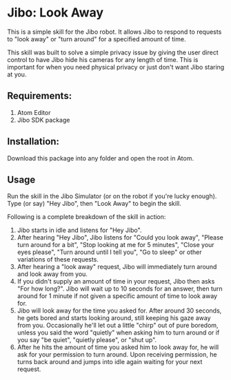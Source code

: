 # Jibo: Look Away

This is a simple skill for the Jibo robot. It allows Jibo to respond to requests to "look away" or "turn around" for a specified amount of time.

This skill was built to solve a simple privacy issue by giving the user direct control to have Jibo hide his cameras for any length of time. This is important for when you need physical privacy or just don't want Jibo staring at you.

## Requirements:

1. Atom Editor
2. Jibo SDK package

## Installation:

Download this package into any folder and open the root in Atom.

## Usage

Run the skill in the Jibo Simulator (or on the robot if you're lucky enough). Type (or say) "Hey Jibo", then "Look Away" to begin the skill.

Following is a complete breakdown of the skill in action:

1. Jibo starts in idle and listens for "Hey Jibo".
2. After hearing "Hey Jibo", Jibo listens for "Could you look away", "Please turn around for a bit", "Stop looking at me for 5 minutes", "Close your eyes please", "Turn around until I tell you", "Go to sleep" or other variations of these requests.
3. After hearing a "look away" request, Jibo will immediately turn around and look away from you.
4. If you didn't supply an amount of time in your request, Jibo then asks "For how long?". Jibo will wait up to 10 seconds for an answer, then turn around for 1 minute if not given a specific amount of time to look away for.
5. Jibo will look away for the time you asked for. After around 30 seconds, he gets bored and starts looking around, still keeping his gaze away from you. Occasionally he'll let out a little "chirp" out of pure boredom, unless you said the word "quietly" when asking him to turn around or if you say "be quiet", "quietly please", or "shut up".
6. After he hits the amount of time you asked him to look away for, he will ask for your permission to turn around.  Upon receiving permission, he turns back around and jumps into idle again waiting for your next request.
